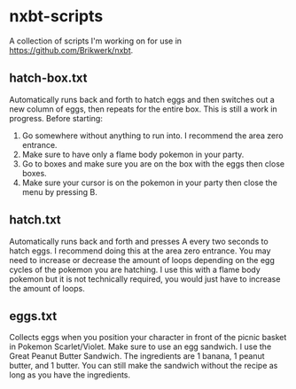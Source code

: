 # nxbt-scripts
A collection of scripts I'm working on for use in https://github.com/Brikwerk/nxbt. 

## hatch-box.txt
Automatically runs back and forth to hatch eggs and then switches out a new column of eggs, then repeats for the entire box. This is still a work in progress. 
Before starting:

 1. Go somewhere without anything to run into. I recommend the area zero entrance. 
 2. Make sure to have only a flame body pokemon in your party.
 3. Go to boxes and make sure you are on the box with the eggs then close boxes.
 4. Make sure your cursor is on the pokemon in your party then close the menu by pressing B.

## hatch.txt
Automatically runs back and forth and presses A every two seconds to hatch eggs. I recommend doing this at the area zero entrance. 
You may need to increase or decrease the amount of loops depending on the egg cycles of the pokemon you are hatching. I use this with a flame body pokemon but it is not technically required, you would just have to increase the amount of loops.

## eggs.txt
Collects eggs when you position your character in front of the picnic basket in Pokemon Scarlet/Violet. Make sure to use an egg sandwich. I use the Great Peanut Butter Sandwich. The ingredients are 1 banana, 1 peanut butter, and 1 butter. You can still make the sandwich without the recipe as long as you have the ingredients.
